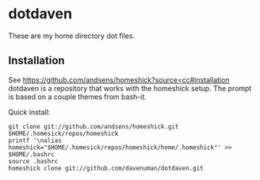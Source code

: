 dotdaven
========

These are my home directory dot files.

## Installation

See https://github.com/andsens/homeshick?source=cc#installation
dotdaven is a repository that works with the homeshick setup. The prompt is based on a couple themes from bash-it.

Quick install:

```
git clone git://github.com/andsens/homeshick.git $HOME/.homesick/repos/homeshick
printf '\nalias homeshick="$HOME/.homesick/repos/homeshick/home/.homeshick"' >> $HOME/.bashrc
source .bashrc
homeshick clone git://github.com/davenuman/dotdaven.git
```
